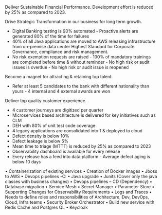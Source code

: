 Deliver Sustainable Financial Performance.
Development effort is reduced by 25% as compared to 2023.


Drive Strategic Transformation in our business for long term growth.
- Digital Banking testing is 90% automated - Proactive alerts are generated 80% of the time for failures 
- 40% of all Java applications are moved to AWS releasing infrastructure from on-premise data center
Highest Standard for Corporate Governance, compliance and risk management.
- No risk exemption requests are raised - 100% of mandatory trainings are completed before time & without reminder - No high risk or audit issues is overdue - No high risk or audit issue is reopened

Become a magnet for attracting & retaining top talent.
- Refer at least 5 candidates to the bank with different nationality than yours - 4 internal and 4 external awards are won

Deliver top quality customer experience.
- 4 customer journeys are digitized per quarter 
- Microservices based architecture is delivered for key initiatives such as CLM
- DEH with 80% of unit test code coverage 
- 4 legacy applications are consolidated into 1 & deployed to cloud 
- Defect density is below 10% 
- Defect leakage is below 5% 
- Mean time to triage (MTTT) is reduced by 25% as compared to 2023 
- Observability dashboard is available for every release 
- Every release has a feed into data platform - Average defect aging is below 10 days





•	Containerization of existing services
•	Creation of Docker images
•	Jboss to AWS
•	Devops pipelines -CI
•	Java upgrade 
•	Junits (Cover only the java classes with business changes)
•	Devops pipelines – CD (Dependency)
•	Database migration
•	Service Mesh
•	Secret Manager
•	Parameter Store
•	Supporting Changes for Observability Requirements
•	Logs and Traces
•	Needs to define roles and responsibilities of Architecture, Dev, DevOps, Cloud, Infra teams
•	Security Broker Orchestrator
•	Build new service with Redis Cache and Postgres QL
•	Keycloak 


